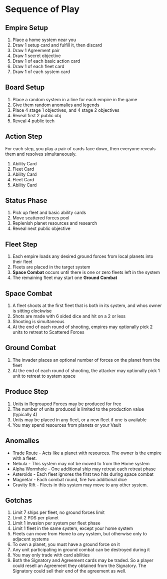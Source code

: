 

# Sequence of Play


## Empire Setup
1. Place a home system near you
1. Draw 1 setup card and fulfill it, then discard
1. Draw 1 Agreement pair
1. Draw 1 secret objective
1. Draw 1 of each basic action card
1. Draw 1 of each fleet card
1. Draw 1 of each system card


## Board Setup
1. Place a random system in a line for each empire in the game
1. Give them random anomalies and legends
1. Place 4 stage 1 objectives, and 4 stage 2 objectives
1. Reveal first 2 public obj
1. Reveal 4 public tech


## Action Step
For each step, you play a pair of cards face down, then everyone reveals them and resolves simultaneously.
1. Ability Card
1. Fleet Card
1. Ability Card
1. Fleet Card
1. Ability Card


## Status Phase
1. Pick up fleet and basic ability cards
1. Move scattered forces pool
1. Replenish planet resources and research
1. Reveal next public objective



## Fleet Step
1. Each empire loads any desired ground forces from local planets into their fleet
1. Fleets are placed in the target system
1. __Space Combat__ occurs until there is one or zero fleets left in the system
1. The remaining fleet may start one __Ground Combat__



## Space Combat
1. A fleet shoots at the first fleet that is both in its system, and whos owner is sitting clockwise
1. Shots are made with 6 sided dice and hit on a 2 or less
1. Shooting is simultaneous
1. At the end of each round of shooting, empires may optionally pick 2 units to retreat to Scattered Forces



## Ground Combat
1. The invader places an optional number of forces on the planet from the fleet
1. At the end of each round of shooting, the attacker may optionally pick 1 unit to retreat to system space



## Produce Step
1. Units in Regrouped Forces may be produced for free
1. The number of units produced is limited to the production value (typically 4)
1. Units may be placed in any fleet, or a new fleet if one is available
1. You may spend resources from planets or your Vault



## Anomalies
* Trade Route - Acts like a planet with resources. The owner is the empire with a fleet.
* Nebula - This system may not be moved to from the Home system
* Alpha Wormhole - One additional ship may retreat each retreat phase
* Asteroids - Each fleet ignores the first two hits during space combat
* Magnetar - Each combat round, fire two additional dice
* Gravity Rift - Fleets in this system may move to any other system.



## Gotchas
1. Limit 7 ships per fleet, no ground forces limit
1. Limit 2 PDS per planet
1. Limit 1 invasion per system per fleet phase
1. Limit 1 fleet in the same system, except your home system
1. Fleets can move from Home to any system, but otherwise only to adjacent systems
1. To own a planet, you must have a ground force on it
1. Any unit participating in ground combat can be destroyed during it
1. You may only trade with card abilities
1. Both the Signatory and Agreement cards may be traded. So a player could resell an Agreement they obtained from the Signatory. The Signatory could sell their end of the agreement as well.


